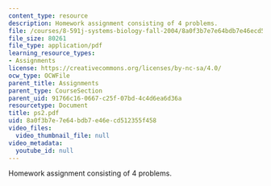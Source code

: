```yaml
---
content_type: resource
description: Homework assignment consisting of 4 problems.
file: /courses/8-591j-systems-biology-fall-2004/8a0f3b7e7e64bdb7e46ecd512355f458_ps2.pdf
file_size: 80261
file_type: application/pdf
learning_resource_types:
- Assignments
license: https://creativecommons.org/licenses/by-nc-sa/4.0/
ocw_type: OCWFile
parent_title: Assignments
parent_type: CourseSection
parent_uid: 91766c16-0667-c25f-07bd-4c4d6ea6d36a
resourcetype: Document
title: ps2.pdf
uid: 8a0f3b7e-7e64-bdb7-e46e-cd512355f458
video_files:
  video_thumbnail_file: null
video_metadata:
  youtube_id: null
---
```

Homework assignment consisting of 4 problems.
